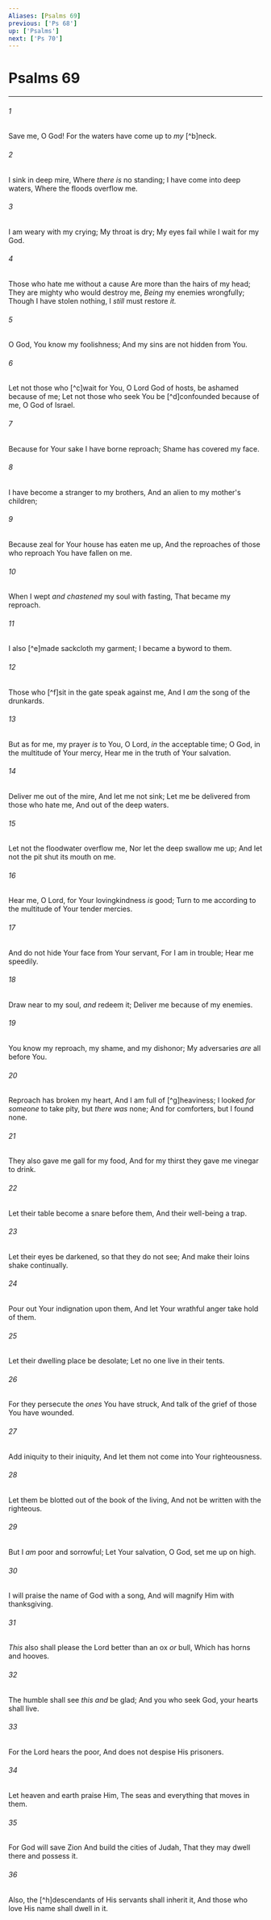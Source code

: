 ```yaml
---
Aliases: [Psalms 69]
previous: ['Ps 68']
up: ['Psalms']
next: ['Ps 70']
---
```

# Psalms 69

***


###### 1 
Save me, O God! For the waters have come up to _my_ [^b]neck. 

###### 2 
I sink in deep mire, Where _there is_ no standing; I have come into deep waters, Where the floods overflow me. 

###### 3 
I am weary with my crying; My throat is dry; My eyes fail while I wait for my God. 

###### 4 
Those who hate me without a cause Are more than the hairs of my head; They are mighty who would destroy me, _Being_ my enemies wrongfully; Though I have stolen nothing, I _still_ must restore _it._ 

###### 5 
O God, You know my foolishness; And my sins are not hidden from You. 

###### 6 
Let not those who [^c]wait for You, O Lord God of hosts, be ashamed because of me; Let not those who seek You be [^d]confounded because of me, O God of Israel. 

###### 7 
Because for Your sake I have borne reproach; Shame has covered my face. 

###### 8 
I have become a stranger to my brothers, And an alien to my mother's children; 

###### 9 
Because zeal for Your house has eaten me up, And the reproaches of those who reproach You have fallen on me. 

###### 10 
When I wept _and chastened_ my soul with fasting, That became my reproach. 

###### 11 
I also [^e]made sackcloth my garment; I became a byword to them. 

###### 12 
Those who [^f]sit in the gate speak against me, And I _am_ the song of the drunkards. 

###### 13 
But as for me, my prayer _is_ to You, O Lord, _in_ the acceptable time; O God, in the multitude of Your mercy, Hear me in the truth of Your salvation. 

###### 14 
Deliver me out of the mire, And let me not sink; Let me be delivered from those who hate me, And out of the deep waters. 

###### 15 
Let not the floodwater overflow me, Nor let the deep swallow me up; And let not the pit shut its mouth on me. 

###### 16 
Hear me, O Lord, for Your lovingkindness _is_ good; Turn to me according to the multitude of Your tender mercies. 

###### 17 
And do not hide Your face from Your servant, For I am in trouble; Hear me speedily. 

###### 18 
Draw near to my soul, _and_ redeem it; Deliver me because of my enemies. 

###### 19 
You know my reproach, my shame, and my dishonor; My adversaries _are_ all before You. 

###### 20 
Reproach has broken my heart, And I am full of [^g]heaviness; I looked _for someone_ to take pity, but _there was_ none; And for comforters, but I found none. 

###### 21 
They also gave me gall for my food, And for my thirst they gave me vinegar to drink. 

###### 22 
Let their table become a snare before them, And their well-being a trap. 

###### 23 
Let their eyes be darkened, so that they do not see; And make their loins shake continually. 

###### 24 
Pour out Your indignation upon them, And let Your wrathful anger take hold of them. 

###### 25 
Let their dwelling place be desolate; Let no one live in their tents. 

###### 26 
For they persecute the _ones_ You have struck, And talk of the grief of those You have wounded. 

###### 27 
Add iniquity to their iniquity, And let them not come into Your righteousness. 

###### 28 
Let them be blotted out of the book of the living, And not be written with the righteous. 

###### 29 
But I _am_ poor and sorrowful; Let Your salvation, O God, set me up on high. 

###### 30 
I will praise the name of God with a song, And will magnify Him with thanksgiving. 

###### 31 
_This_ also shall please the Lord better than an ox _or_ bull, Which has horns and hooves. 

###### 32 
The humble shall see _this and_ be glad; And you who seek God, your hearts shall live. 

###### 33 
For the Lord hears the poor, And does not despise His prisoners. 

###### 34 
Let heaven and earth praise Him, The seas and everything that moves in them. 

###### 35 
For God will save Zion And build the cities of Judah, That they may dwell there and possess it. 

###### 36 
Also, the [^h]descendants of His servants shall inherit it, And those who love His name shall dwell in it.

